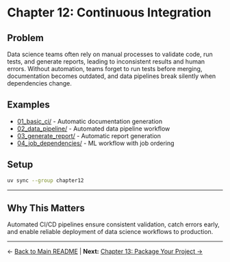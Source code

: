 # Chapter 12: Continuous Integration

## Problem

Data science teams often rely on manual processes to validate code, run tests, and generate reports, leading to inconsistent results and human errors. Without automation, teams forget to run tests before merging, documentation becomes outdated, and data pipelines break silently when dependencies change.

## Examples

- [01_basic_ci/](01_basic_ci/) - Automatic documentation generation
- [02_data_pipeline/](02_data_pipeline/) - Automated data pipeline workflow
- [03_generate_report/](03_generate_report/) - Automatic report generation
- [04_job_dependencies/](04_job_dependencies/) - ML workflow with job ordering

## Setup

```bash
uv sync --group chapter12
```

---

## Why This Matters

Automated CI/CD pipelines ensure consistent validation, catch errors early, and enable reliable deployment of data science workflows to production.

---

← [Back to Main README](../README.md) | **Next:** [Chapter 13: Package Your Project →](../chapter13_package_your_project/README.md)